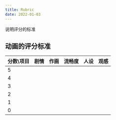 ```yaml
---
title: Rubric
date: 2022-01-03
---
```


说明评分的标准

## 动画的评分标准

| 分数\项目 | 剧情 | 作画 | 流畅度 | 人设 | 观感 |
| --------- | ---- | ---- | ------ | ---- | ---- |
| 5         |      |      |        |      |      |
| 4         |      |      |        |      |      |
| 3         |      |      |        |      |      |
| 2         |      |      |        |      |      |
| 1         |      |      |        |      |      |
| 0         |      |      |        |      |      |

